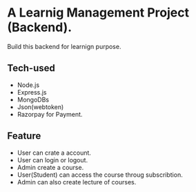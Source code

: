 # A Learnig Management Project (Backend).
Build this backend for learnign purpose.

## Tech-used 
* Node.js
* Express.js
* MongoDBs
* Json(webtoken)
* Razorpay for Payment.

## Feature
* User can crate a account.
* User can login or logout.
* Admin create a course.
* User(Student) can access the course throug subscribtion.
* Admin can also create lecture of courses.

